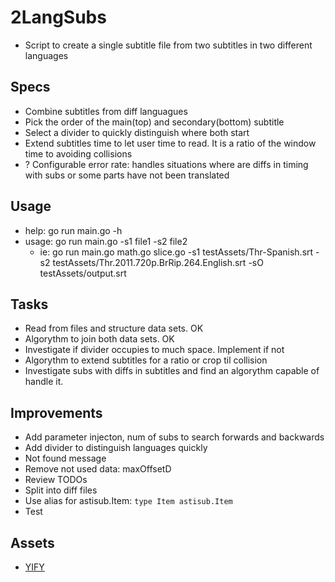 # 2LangSubs

* Script to create a single subtitle file from two subtitles in two different languages

## Specs

* Combine subtitles from diff languagues
* Pick the order of the main(top) and secondary(bottom) subtitle
* Select a divider to quickly distinguish where both start
* Extend subtitles time to let user time to read. It is a ratio of the window time to avoiding collisions
* ? Configurable error rate: handles situations where are diffs in timing with subs or some parts have not been translated

## Usage

* help: go run main.go -h
* usage: go run main.go -s1 file1 -s2 file2
  * ie: go run main.go math.go slice.go -s1 testAssets/Thr-Spanish.srt -s2 testAssets/Thr.2011.720p.BrRip.264.English.srt -sO testAssets/output.srt

## Tasks

* Read from files and structure data sets. OK
* Algorythm to join both data sets. OK
* Investigate if divider occupies to much space. Implement if not
* Algorythm to extend subtitles for a ratio or crop til collision
* Investigate subs with diffs in subtitles and find an algorythm capable of handle it.

## Improvements

* Add parameter injecton, num of subs to search forwards and backwards
* Add divider to distinguish languages quickly
* Not found message
* Remove not used data: maxOffsetD
* Review TODOs
* Split into diff files
* Use alias for astisub.Item: `type Item astisub.Item`
* Test

## Assets

* [YIFY](https://yifysubtitles.org/movie-imdb/tt0800369)
